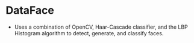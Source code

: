 # DataFace
* Uses a combination of OpenCV, Haar-Cascade classifier, and the LBP Histogram algorithm to detect, generate, and classify faces.
